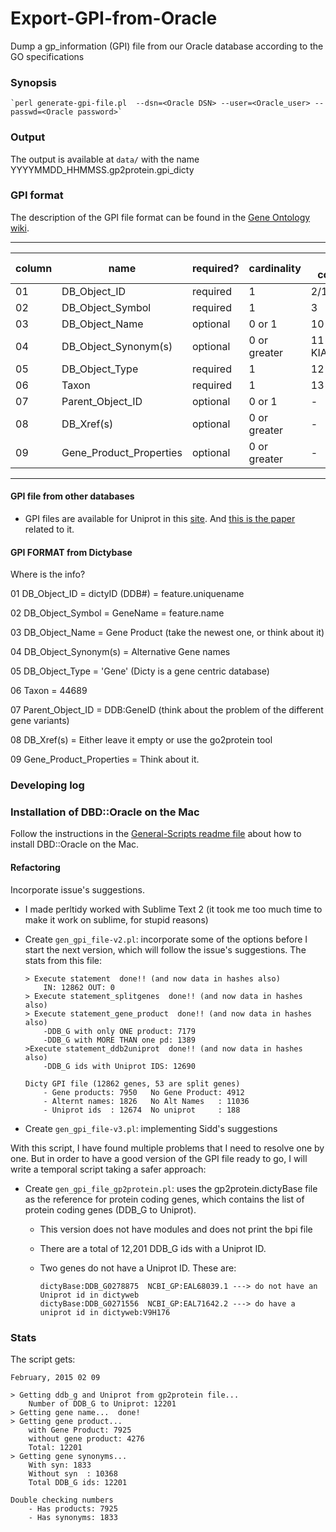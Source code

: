 Export-GPI-from-Oracle
======================

Dump a gp_information (GPI) file from our Oracle database according to the GO specifications

### Synopsis

```
`perl generate-gpi-file.pl  --dsn=<Oracle DSN> --user=<Oracle_user> --passwd=<Oracle password>`
```

### Output
The output is available at `data/` with the name YYYYMMDD_HHMMSS.gp2protein.gpi_dicty

### GPI format

The description of the GPI file format can be found in the [Gene Ontology wiki](http://wiki.geneontology.org/index.php/Final_GPAD_and_GPI_file_format).

***
column | name                    | required? | cardinality  | GAF column  | Example for UniProt | Example for WormBase
-------| ----------------        | --------- | -----------  |  ---------  |  ------------------ | --------------------
01     | DB_Object_ID            | required  | 1            | 2/17        | Q4VCS5-1            | WBGene00000035
02     | DB_Object_Symbol        | required  | 1            | 3           | AMOT                | ace-1
03     | DB_Object_Name          | optional  | 0 or 1       | 10          | Angiomotin
04     | DB_Object_Synonym(s)    | optional  | 0 or greater | 11 KIAA1071 | AMOT                | ACE1
05     | DB_Object_Type          | required  | 1            | 12          | protein             | gene
06     | Taxon                   | required  | 1            | 13          | taxon:9606          | taxon:6239
07     | Parent_Object_ID        | optional  | 0 or 1       | -           | UniProtKB:Q4VCS5    | WB:WBGene00000035
08     | DB_Xref(s)              | optional  | 0 or greater | -           | -                   | UniProtKB:P38433
09     | Gene_Product_Properties | optional  | 0 or greater | -           | See Note 4 below	
***

#### GPI file from other databases
- GPI files are available for Uniprot in this [site](ftp://ftp.ebi.ac.uk/pub/databases/GO/goa/UNIPROT/). And [this is the paper](http://www.ncbi.nlm.nih.gov/pmc/articles/PMC3245010/) related to it.

#### GPI FORMAT from Dictybase
Where is the info?

01 DB_Object_ID = dictyID (DDB#) = feature.uniquename

02 DB_Object_Symbol = GeneName = feature.name

03 DB_Object_Name = Gene Product (take the newest one, or think about it)

04 DB_Object_Synonym(s) = Alternative Gene names

05 DB_Object_Type = 'Gene' (Dicty is a gene centric database)

06 Taxon = 44689

07 Parent_Object_ID = DDB:GeneID (think about the problem of the different gene variants)

08 DB_Xref(s) = Either leave it empty or use the go2protein tool

09 Gene_Product_Properties = Think about it.


### Developing log

### Installation of DBD::Oracle on the Mac
Follow the instructions in the [General-Scripts readme file](https://github.com/dictyBase/General-Scripts/blob/master/README.md) about how to install DBD::Oracle on the Mac.

#### Refactoring
Incorporate issue's suggestions. 

* I made perltidy worked with Sublime Text 2 (it took me too much time to make it work on sublime, for stupid reasons)

* Create ``gen_gpi_file-v2.pl``: incorporate some of the options before I start the next version, which will follow the issue's suggestions. The stats from this file:

	```
	> Execute statement  done!! (and now data in hashes also)
		IN: 12862 OUT: 0
	> Execute statement_splitgenes  done!! (and now data in hashes also)
	> Execute statement_gene_product  done!! (and now data in hashes also)
		-DDB_G with only ONE product: 7179
		-DDB_G with MORE THAN one pd: 1389
	>Execute statement_ddb2uniprot  done!! (and now data in hashes also)
		-DDB_G ids with Uniprot IDS: 12690

	Dicty GPI file (12862 genes, 53 are split genes)
		- Gene products: 7950 	No Gene Product: 4912
		- Alternt names: 1826 	No Alt Names   : 11036
		- Uniprot ids  : 12674 	No uniprot     : 188
	```

* Create ``gen_gpi_file-v3.pl``: implementing Sidd's suggestions

With this script, I have found multiple problems that I need to resolve one by one. But in order to have a good version of the GPI file ready to go, I will write a temporal script taking a safer approach:

* Create ``gen_gpi_file_gp2protein.pl``: uses the gp2protein.dictyBase file as the reference for protein coding genes, which contains the list of protein coding genes (DDB_G to Uniprot).
	* This version does not have modules and does not print the bpi file 
	* There are a total of 12,201 DDB_G ids with a Uniprot ID.
	* Two genes do not have a Uniprot ID. These are: 
	
		```
		dictyBase:DDB_G0278875	NCBI_GP:EAL68039.1 ---> do not have an Uniprot id in dictyweb
		dictyBase:DDB_G0271556	NCBI_GP:EAL71642.2 ---> do have a uniprot id in dictyweb:V9H176 
		```
### Stats 

The script gets:
	
```
February, 2015 02 09

> Getting ddb_g and Uniprot from gp2protein file...
	Number of DDB_G to Uniprot: 12201
> Getting gene name...  done!
> Getting gene product...
	with Gene Product: 7925
	without gene product: 4276
	Total: 12201
> Getting gene synonyms...
	With syn: 1833
	Without syn  : 10368
	Total DDB_G ids: 12201

Double checking numbers
	- Has products: 7925
	- Has synonyms: 1833
```




